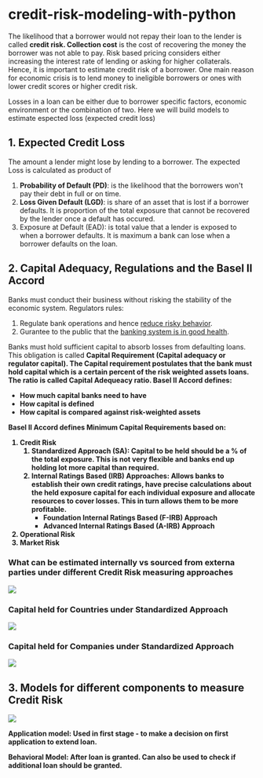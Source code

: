 # credit-risk-modeling-with-python

The likelihood that a borrower would not repay their loan to the lender is called __credit risk. Collection cost__ is the cost of recovering the money the borrower was not able to pay. Risk based pricing considers either increasing the interest rate of lending or asking for higher collaterals. Hence, it is important to estimate credit risk of a borrower. One main reason for economic crisis is to lend money to ineligible borrowers or ones with lower credit scores or higher credit risk.
 
Losses in a loan can be either due to borrower specific factors, economic environment or the combination of two. Here we will build models to estimate espected loss (expected credit loss)

<h2><a id="ecl">1. Expected Credit Loss</a></h2>

The amount a lender might lose by lending to a borrower. The expected Loss is calculated as product of 

<ol>
<li><b>Probability of Default (PD)</b>: is the likelihood that the borrowers won't pay their debt in full or on time. </li>
<li><b>Loss Given Default (LGD)</b>: is share of an asset that is lost if a borrower defaults. It is proportion of the total exposure that cannot be recovered by the lender once a default has occured.</li>
<li><a>Exposure at Default (EAD)</b>: is total value that a lender is exposed to when a borrower defaults. It is maximum a bank can lose when a borrower defaults on the loan.</li>
</ol>

<h2><a id="regulations">2. Capital Adequacy, Regulations and the Basel II Accord</a></h2>
<p>Banks must conduct their business without risking the stability of the economic system. Regulators rules: </p>
<ol>
<li>Regulate bank operations and hence <u>reduce risky behavior</u>.</li>
<li>Gurantee to the public that the <u>banking system is in good health</u>.</li>
</ol>

<p>Banks must hold sufficient capital to absorb losses from defaulting loans. This obligation is called <b>Capital Requirement (Capital adequacy or regulator capital). The Capital requirement postulates that the bank must hold capital which is a certain percent of the risk weighted assets loans. The ratio is called Capital Adequeacy ratio. <b>Basel II Accord</b> defines: </p>
<ul>
<li>How much capital banks need to have</li>
<li>How capital is defined</li>
<li>How capital is compared against risk-weighted assets</li>
</ul>

<p>Basel II Accord defines <b>Minimum Capital Requirements</b> based on: </p>
<ol>
<li>Credit Risk<ol>
<li>Standardized Approach (SA): Capital to be held should be a % of the total exposure. This is not very flexible and banks end up holding lot more capital than required.</li>
<li>Internal Ratings Based (IRB) Approaches: Allows banks to establish their own credit ratings, have precise calculations about the held exposure capital for each individual exposure and allocate resources to cover losses. This in turn allows them to be more profitable.<ul>
<li>Foundation Internal Ratings Based (F-IRB) Approach</li>
<li>Advanced Internal Ratings Based (A-IRB) Approach</li>
</ul></li>
</ol></li>
<li>Operational Risk</li>
<li>Market Risk</li>
</ol>

<h3>What can be estimated internally vs sourced from externa parties under different Credit Risk measuring approaches</h3>

<img src="../Images/BaselI Accord allowed modeling.png" />

<h3>Capital held for Countries under Standardized Approach</h3>

<img src="../Images/SA-Capital-countries.png" />

<h3>Capital held for Companies under Standardized Approach</h3>

<img src="../Images/SA-Capital-companies.png" />

<h2><a id="modeltypes">3. Models for different components to measure Credit Risk</a></h2>

<img src="../Images/modeltypes_for_differentcompoents.png" />

Application model: Used in first stage - to make a decision on first application to extend loan. 

Behavioral Model: After loan is granted. Can also be used to check if additional loan should be granted.


